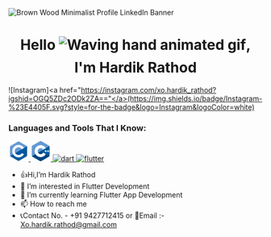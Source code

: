

![Brown Wood Minimalist Profile LinkedIn Banner](https://github.com/hardikrathod003/hardikrathod003/assets/111499904/45658e58-7610-4378-9b85-bfa75154f31b)

<h1 align="center">Hello <img src="https://raw.githubusercontent.com/nixin72/nixin72/master/wave.gif" alt="Waving hand animated gif" height="45" style="max-width: 100%; display: inline-block;" data-target="animated-image.originalImage">, I'm Hardik Rathod</h1>

![Instagram]<a href="https://instagram.com/xo.hardik_rathod?igshid=OGQ5ZDc2ODk2ZA=="</a>(https://img.shields.io/badge/Instagram-%23E4405F.svg?style=for-the-badge&logo=Instagram&logoColor=white)

<h3 align="left">Languages and Tools That I Know:</h3>
<p align="left"> <a href="https://www.cprogramming.com/" target="_blank" rel="noreferrer"> <img src="https://raw.githubusercontent.com/devicons/devicon/master/icons/c/c-original.svg" alt="c" width="40" height="40"/> </a> <a href="https://www.w3schools.com/cpp/" target="_blank" rel="noreferrer"> <img src="https://raw.githubusercontent.com/devicons/devicon/master/icons/cplusplus/cplusplus-original.svg" alt="cplusplus" width="40" height="40"/> </a> <a href="https://dart.dev" target="_blank" rel="noreferrer"> <img src="https://www.vectorlogo.zone/logos/dartlang/dartlang-icon.svg" alt="dart" width="40" height="40"/> </a> <a href="https://flutter.dev" target="_blank" rel="noreferrer"> <img src="https://www.vectorlogo.zone/logos/flutterio/flutterio-icon.svg" alt="flutter" width="40" height="40"/> </a> </p>





- 👍Hi,I’m Hardik Rathod
- 👀 I’m interested in Flutter Development
- 🌱 I’m currently learning Flutter App Development
- 📫 How to reach me 
- 📞Contact No. - +91 9427712415    or  📧Email :- Xo.hardik.rathod@gmail.com

<!---
hardikrathod003/hardikrathod003 is a ✨ special ✨ repository because its `README.md` (this file) appears on your GitHub profile.
You can click the Preview link to take a look at your changes.
--->
